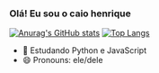 ### Olá! Eu sou o caio henrique
[![Anurag's GitHub stats](https://github-readme-stats.vercel.app/api?username=caiohsv&show_icons=true&theme=radical)](https://github.com/anuraghazra/github-readme-stats)
[![Top Langs](https://github-readme-stats.vercel.app/api/top-langs/?username=caiohsv&layout=compact&theme=radical)](https://github.com/anuraghazra/github-readme-stats)


- 🌱 Estudando Python e JavaScript
- 😄 Pronouns: ele/dele


